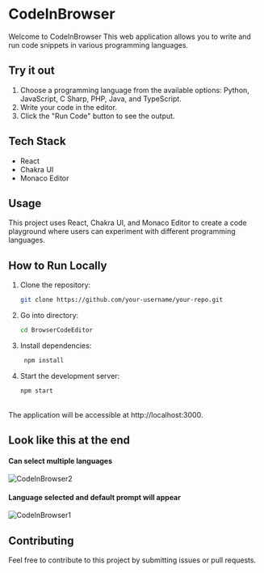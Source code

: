# CodeInBrowser

Welcome to CodeInBrowser This web application allows you to write and run code snippets in various programming languages.

## Try it out

1. Choose a programming language from the available options: Python, JavaScript, C Sharp, PHP, Java, and TypeScript.
2. Write your code in the editor.
3. Click the "Run Code" button to see the output.

## Tech Stack

- React
- Chakra UI
- Monaco Editor

## Usage

This project uses React, Chakra UI, and Monaco Editor to create a code playground where users can experiment with different programming languages.

## How to Run Locally

1. Clone the repository:

   ```bash
   git clone https://github.com/your-username/your-repo.git

2. Go into directory:
   
   ```bash
   cd BrowserCodeEditor

3. Install dependencies:
   
   ```bash
    npm install

4. Start the development server:
   
   ```bash
   npm start
<br />
The application will be accessible at http://localhost:3000.
<br />

## Look like this at the end

#### Can select multiple languages
![CodeInBrowser2](https://github.com/Abhay-Kanwasi/CodeInBrowser/assets/78997764/4c2c1d4d-133a-4fa6-9cde-a4f9c512096c)

#### Language selected and default prompt will appear
![CodeInBrowser1](https://github.com/Abhay-Kanwasi/CodeInBrowser/assets/78997764/e21c7c84-489e-4533-af5a-220af228e794)

## Contributing
Feel free to contribute to this project by submitting issues or pull requests.

